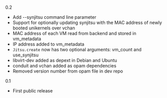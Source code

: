0.2
- Add --synjitsu command line parameter
- Support for optionally updating synjitsu with the MAC address of newly booted unikernels over vchan
- MAC address of each VM read from backend and stored in vm_metadata
- IP address added to vm_metadata
- `Jitsu.create` now has two optional arguments: vm_count and use_synjitsu
- libvirt-dev added as depext in Debian and Ubuntu
- conduit and vchan added as opam dependencies
- Removed version number from opam file in dev repo

0.1 
- First public release
